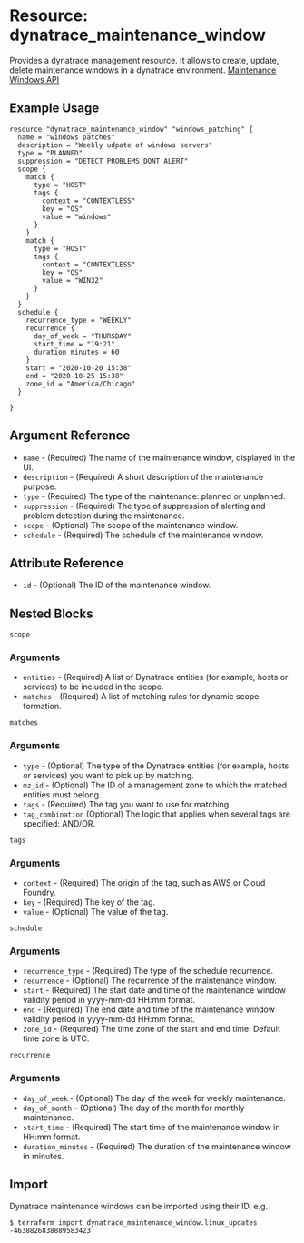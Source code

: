 # Resource: dynatrace_maintenance_window

Provides a dynatrace management resource. It allows to create, update, delete maintenance windows in a dynatrace environment. [Maintenance Windows API]

## Example Usage

```hcl
resource "dynatrace_maintenance_window" "windows_patching" {
  name = "windows patches"
  description = "Weekly udpate of windows servers"
  type = "PLANNED" 
  suppression = "DETECT_PROBLEMS_DONT_ALERT"
  scope {
    match {
      type = "HOST"
      tags {
        context = "CONTEXTLESS"
        key = "OS"  
        value = "windows"
      }
    }
    match {
      type = "HOST"
      tags {
        context = "CONTEXTLESS"
        key = "OS"  
        value = "WIN32"
      }
    }
  }
  schedule {
    recurrence_type = "WEEKLY"
    recurrence {
      day_of_week = "THURSDAY"
      start_time = "19:21"
      duration_minutes = 60
    }
    start = "2020-10-20 15:38"
    end = "2020-10-25 15:38"
    zone_id = "America/Chicago"
  }
  
}
```

## Argument Reference

* `name` - (Required) The name of the maintenance window, displayed in the UI.
* `description` - (Required) A short description of the maintenance purpose.
* `type` - (Required) The type of the maintenance: planned or unplanned.
* `suppression` - (Required) The type of suppression of alerting and problem detection during the maintenance.
* `scope` - (Optional) The scope of the maintenance window.
* `schedule` - (Required) The schedule of the maintenance window.

## Attribute Reference

* `id` - (Optional) The ID of the maintenance window.

## Nested Blocks

`scope`

### Arguments

* `entities` - (Required) A list of Dynatrace entities (for example, hosts or services) to be included in the scope.
* `matches` - (Required) A list of matching rules for dynamic scope formation.

`matches`

### Arguments

* `type` - (Optional) The type of the Dynatrace entities (for example, hosts or services) you want to pick up by matching.
* `mz_id` - (Optional) The ID of a management zone to which the matched entities must belong.
* `tags` - (Required) The tag you want to use for matching.
* `tag_combination` (Optional) The logic that applies when several tags are specified: AND/OR.

`tags`

### Arguments

* `context` - (Required) The origin of the tag, such as AWS or Cloud Foundry.
* `key` - (Required) The key of the tag.
* `value` - (Optional) The value of the tag.

`schedule`

### Arguments

* `recurrence_type` - (Required) The type of the schedule recurrence.
* `recurrence` - (Optional) The recurrence of the maintenance window.
* `start` - (Required) The start date and time of the maintenance window validity period in yyyy-mm-dd HH:mm format.
* `end` - (Required) The end date and time of the maintenance window validity period in yyyy-mm-dd HH:mm format.
* `zone_id` - (Required) The time zone of the start and end time. Default time zone is UTC.

`recurrence`

### Arguments

* `day_of_week` - (Optional) The day of the week for weekly maintenance.
* `day_of_month` - (Optional) The day of the month for monthly maintenance.
* `start_time` - (Required) The start time of the maintenance window in HH:mm format.
* `duration_minutes` - (Required) The duration of the maintenance window in minutes.

## Import

Dynatrace maintenance windows can be imported using their ID, e.g.

```hcl
$ terraform import dynatrace_maintenance_window.linux_updates -4638826838889583423
```

[Maintenance Windows API]: (https://www.dynatrace.com/support/help/dynatrace-api/configuration-api/maintenance-windows-api/)
